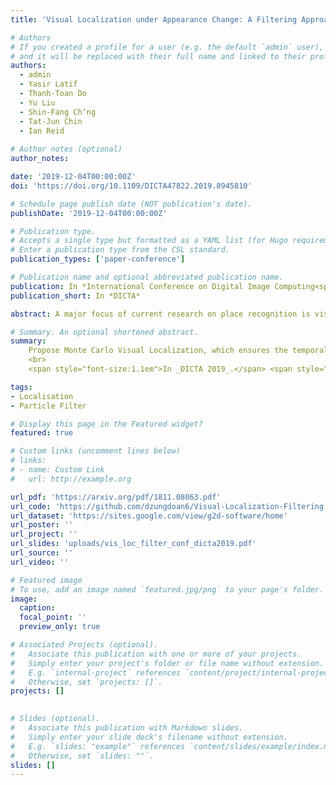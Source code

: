 ```yaml
---
title: 'Visual Localization under Appearance Change: A Filtering Approach'

# Authors
# If you created a profile for a user (e.g. the default `admin` user), write the username (folder name) here
# and it will be replaced with their full name and linked to their profile.
authors:
  - admin
  - Yasir Latif
  - Thanh-Toan Do
  - Yu Liu
  - Shin-Fang Ch’ng
  - Tat-Jun Chin
  - Ian Reid 
  
# Author notes (optional)
author_notes:

date: '2019-12-04T00:00:00Z'
doi: 'https://doi.org/10.1109/DICTA47822.2019.8945810'

# Schedule page publish date (NOT publication's date).
publishDate: '2019-12-04T00:00:00Z'

# Publication type.
# Accepts a single type but formatted as a YAML list (for Hugo requirements).
# Enter a publication type from the CSL standard.
publication_types: ['paper-conference']

# Publication name and optional abbreviated publication name.
publication: In *International Conference on Digital Image Computing<span>:</span> Techniques and Applications (DICTA 2019)*
publication_short: In *DICTA*

abstract: A major focus of current research on place recognition is visual localization for autonomous driving. In this scenario, as cameras will be operating continuously, it is realistic to expect videos as an input to visual localization algorithms, as opposed to the single-image querying approach used in other visual localization works. In this paper, we show that exploiting temporal continuity in the testing sequence significantly improves visual localization - qualitatively and quantitatively. Although intuitive, this idea has not been fully explored in recent works. To this end, we propose two filtering approaches to exploit the temporal smoothness of image sequences<span>:</span> i) filtering on discrete domain with Hidden Markov Model, and ii) filtering on continuous domain with Monte Carlo-based visual localization. Our approaches rely on local features with an encoding technique to represent an image as a single vector. The experimental results on synthetic and real datasets show that our proposed methods achieve better results than state of the art (i.e., deep learning-based pose regression approaches) for the task on visual localization under significant appearance change. Our synthetic dataset and source code are made publicly available [here](https://sites.google.com/view/g2d-software/home) and [here](https://github.com/dzungdoan6/Visual-Localization-Filtering).

# Summary. An optional shortened abstract.
summary: 
    Propose Monte Carlo Visual Localization, which ensures the temporal consistency of localization inference.
    <br> 
    <span style="font-size:1.1em">In _DICTA 2019_.</span> <span style="color:red;font-size:1.1em">**_(APRS/IAPR Best paper award)_**</span>.

tags: 
- Localisation
- Particle Filter

# Display this page in the Featured widget?
featured: true

# Custom links (uncomment lines below)
# links:
# - name: Custom Link
#   url: http://example.org

url_pdf: 'https://arxiv.org/pdf/1811.08063.pdf'
url_code: 'https://github.com/dzungdoan6/Visual-Localization-Filtering'
url_dataset: 'https://sites.google.com/view/g2d-software/home'
url_poster: ''
url_project: ''
url_slides: 'uploads/vis_loc_filter_conf_dicta2019.pdf'
url_source: ''
url_video: ''

# Featured image
# To use, add an image named `featured.jpg/png` to your page's folder.
image:
  caption: 
  focal_point: ''
  preview_only: true

# Associated Projects (optional).
#   Associate this publication with one or more of your projects.
#   Simply enter your project's folder or file name without extension.
#   E.g. `internal-project` references `content/project/internal-project/index.md`.
#   Otherwise, set `projects: []`.
projects: []
  

# Slides (optional).
#   Associate this publication with Markdown slides.
#   Simply enter your slide deck's filename without extension.
#   E.g. `slides: "example"` references `content/slides/example/index.md`.
#   Otherwise, set `slides: ""`.
slides: []
---
```

